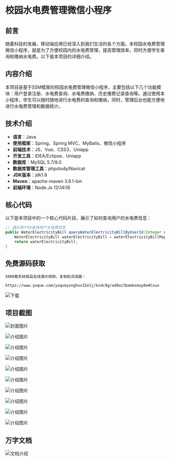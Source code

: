 # 校园水电费管理微信小程序

## 前言

随着科技的发展，移动端应用已经深入到我们生活的各个方面。本校园水电费管理微信小程序，就是为了方便校园内的水电费管理，提高管理效率，同时方便学生查询和缴纳水电费。以下是本项目的详细介绍。

## 内容介绍

本项目是基于SSM框架的校园水电费管理微信小程序，主要包括以下几个功能模块：用户登录注册、水电费查询、水电费缴纳、历史缴费记录查询等。通过使用本小程序，学生可以随时随地进行水电费的查询和缴纳，同时，管理后台也能方便地进行水电费管理和数据统计。

## 技术介绍

- **语言**：Java
- **使用框架**：Spring、Spring MVC、MyBatis、微信小程序
- **前端技术**：JS、Vue、CSS3、Uniapp
- **开发工具**：IDEA/Eclipse、Uniapp
- **数据库**：MySQL 5.7/8.0
- **数据库管理工具**：phpstudy/Navicat
- **JDK版本**：jdk1.8
- **Maven**：apache-maven 3.8.1-bin
- **前端环境**：Node.Js 12\14\16

## 核心代码

以下是本项目中的一个核心代码片段，展示了如何查询用户的水电费信息：

```java
// 通过用户ID查询用户水电费信息
public WaterElectricityBill queryWaterElectricityBillByUserId(Integer userId) {
    WaterElectricityBill waterElectricityBill = waterElectricityBillMapper.selectByUserId(userId);
    return waterElectricityBill;
}
```

## 免费源码获取

```
5000套系统成品在线演示视频，复制到流浪器： 
```
```
https://www.yuque.com/yuqueyonghux32e1j/kxdc9g/ad8oz3bamkxmay0e#Cxun
```
![下载](https://img12.360buyimg.com/ddimg/jfs/t1/339687/11/1349/28408/68ad865fF412d7877/adaa650483a100f2.jpg)

## 项目截图
![封面图片](https://img11.360buyimg.com/ddimg/jfs/t1/337612/34/8804/149546/68c4ce5dF1946af18/a64beeb414dd6d11.jpg)

![介绍图片](https://img14.360buyimg.com/ddimg/jfs/t1/337121/28/10188/21042/68c4ce35Fa8dbc87f/bdfa174f57f7d17a.jpg)

![介绍图片](https://img13.360buyimg.com/ddimg/jfs/t1/328833/11/19484/98807/68c4ce35F2f6fab3c/d650f2e7f0c670a8.jpg)

![介绍图片](https://img13.360buyimg.com/ddimg/jfs/t1/327580/30/19404/39548/68c4ce36Fd26a4f4b/71e5f084f3358a19.jpg)

![介绍图片](https://img11.360buyimg.com/ddimg/jfs/t1/325715/30/19497/23325/68c4ce36Fbcba5b7e/518204b175f8d7de.jpg)

![介绍图片](https://img10.360buyimg.com/ddimg/jfs/t1/324609/36/19671/23402/68c4ce36F6ac20d18/4906eb42294a40e4.jpg)

![介绍图片](https://img14.360buyimg.com/ddimg/jfs/t1/345684/8/2794/23335/68c4ce36Fe803c070/bf6b55826ddfe267.jpg)

![介绍图片](https://img13.360buyimg.com/ddimg/jfs/t1/288531/3/19088/49969/68c4ce37Fb8147950/36a9e343bb36a157.jpg)

![介绍图片](https://img11.360buyimg.com/ddimg/jfs/t1/334540/38/12776/29167/68c4ce37F3b39e9d7/87d3d4ce27d9c187.jpg)

![介绍图片](https://img10.360buyimg.com/ddimg/jfs/t1/339379/4/10171/52100/68c4ce38F21d23351/dc318dccee7535fc.jpg)


## 万字文档
![文档介绍](https://img14.360buyimg.com/ddimg/jfs/t1/338393/1/3576/156947/68b1ad0cF74dc525c/ff9cd6c574295685.jpg)
